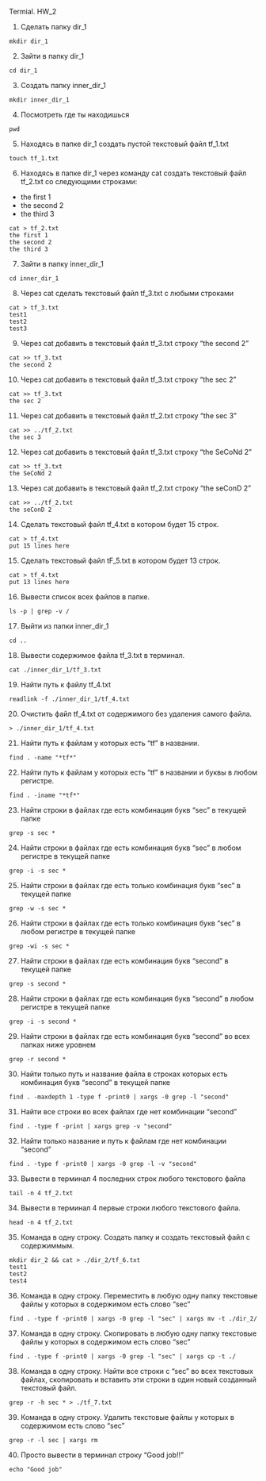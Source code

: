 Termial. HW_2
 1. Сделать папку dir_1
 ```
 mkdir dir_1
 ```
 2. Зайти в папку dir_1
```
cd dir_1
```
 3. Создать папку inner_dir_1
```
mkdir inner_dir_1
```
 4. Посмотреть где ты находишься
```
pwd
```
 5. Находясь в папке dir_1 создать пустой текстовый файл tf_1.txt
```
touch tf_1.txt
```
 6. Находясь в папке dir_1 через команду cat создать текстовый файл tf_2.txt со следующими строками:
   - the first 1
   - the second 2
   - the third 3
```
cat > tf_2.txt
the first 1
the second 2
the third 3
```
 7. Зайти в папку inner_dir_1
```
cd inner_dir_1
```
 8. Через cat сделать текстовый файл tf_3.txt  c любыми строками
```
cat > tf_3.txt
test1
test2
test3
```
 9. Через cat добавить в текстовый файл tf_3.txt строку “the second 2”
```
cat >> tf_3.txt
the second 2
```
 10. Через cat добавить в текстовый файл tf_3.txt строку “the sec 2”
```
cat >> tf_3.txt
the sec 2
```
 11. Через cat добавить в текстовый файл tf_2.txt строку “the sec 3”
```
cat >> ../tf_2.txt
the sec 3
```
 12. Через cat добавить в текстовый файл tf_3.txt строку “the SeCoNd 2”
```
cat >> tf_3.txt
the SeCoNd 2
```
 13. Через cat добавить в текстовый файл tf_2.txt строку “the seConD 2”
```
cat >> ../tf_2.txt
the seConD 2
```
 14. Сделать текстовый файл tf_4.txt в котором будет 15 строк.
```
сat > tf_4.txt
put 15 lines here
```
 15. Сделать текстовый файл tF_5.txt в котором будет 13 строк.
```
сat > tf_4.txt
put 13 lines here
```
 16. Вывести список всех файлов в папке.
```
ls -p | grep -v /
```
 17. Выйти из папки inner_dir_1
```
cd ..
```
 18. Вывести содержимое файла tf_3.txt в терминал.
```
cat ./inner_dir_1/tf_3.txt
```
 19. Найти путь к файлу tf_4.txt
```
readlink -f ./inner_dir_1/tf_4.txt
```
 20. Очистить файл tf_4.txt от содержимого без удаления самого файла.
```
> ./inner_dir_1/tf_4.txt
```
 21. Найти путь к файлам у которых есть  “tf” в названии.
```
find . -name "*tf*"
```
 22. Найти путь к файлам у которых есть  “tf” в названии и буквы в любом регистре.
```
find . -iname "*tf*"
```
 23. Найти строки в файлах где есть комбинация букв “sec” в текущей папке
```
grep -s sec *
```
 24. Найти строки в файлах где есть комбинация букв “sec” в любом регистре в текущей папке
```
grep -i -s sec *
```
 25. Найти строки в файлах где есть только комбинация букв “sec” в текущей папке
```
grep -w -s sec *
```
 26. Найти строки в файлах где есть только комбинация букв “sec” в любом регистре в текущей папке
```
grep -wi -s sec *
```
 27. Найти строки в файлах где есть комбинация букв “second” в текущей папке
```
grep -s second *
```
 28. Найти строки в файлах где есть комбинация букв “second” в любом регистре в текущей папке
```
grep -i -s second *
```
 29. Найти строки в файлах где есть комбинация букв “second” во всех папках ниже уровнем
```
grep -r second *
```
 30. Найти только путь и название файла в строках которых есть комбинация букв “second” в текущей папке
```
find . -maxdepth 1 -type f -print0 | xargs -0 grep -l "second"
```
 31. Найти все строки во всех файлах где нет комбинации “second”
```
find . -type f -print | xargs grep -v "second"
```
 32. Найти только название и путь к файлам где нет комбинации “second”
```
find . -type f -print0 | xargs -0 grep -l -v "second"
```
 33. Вывести в терминал 4 последних строк любого текстового файла
```
tail -n 4 tf_2.txt
```
 34. Вывести в терминал 4 первые строки любого текстового файла.
```
head -n 4 tf_2.txt
```
 35. Команда в одну строку. Создать папку и создать текстовый файл с содержиммым.
```
mkdir dir_2 && cat > ./dir_2/tf_6.txt
test1
test2
test4
```
 36. Команда в одну строку. Переместить в любую одну папку текстовые файлы у которых в содержимом есть слово “sec”
```
find . -type f -print0 | xargs -0 grep -l "sec" | xargs mv -t ./dir_2/
```
 37. Команда в одну строку. Скопировать в любую одну папку текстовые файлы у которых в содержимом есть слово “sec”
```
find . -type f -print0 | xargs -0 grep -l "sec" | xargs cp -t ./
```
 38. Команда в одну строку. Найти все строки c “sec” во всех текстовых файлах, скопировать и вставить эти строки в один новый созданный текстовый файл.
```
grep -r -h sec * > ./tf_7.txt
```
 39. Команда в одну строку. Удалить текстовые файлы у которых в содержимом есть слово “sec”
```
grep -r -l sec | xargs rm
```
 40. Просто вывести в терминал строку “Good job!!”
```
echo "Good job"
```

